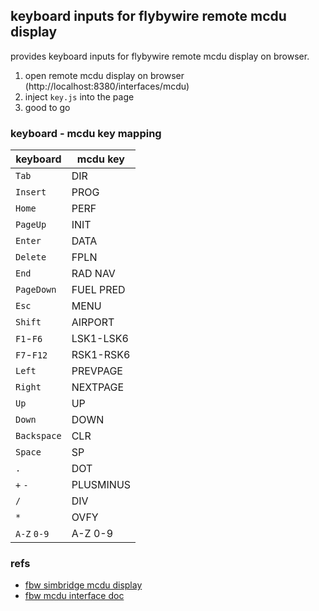 ## keyboard inputs for flybywire remote mcdu display

provides keyboard inputs for flybywire remote mcdu display on browser.

1. open remote mcdu display on browser (http://localhost:8380/interfaces/mcdu)
2. inject `key.js` into the page
3. good to go

### keyboard - mcdu key mapping

| keyboard    | mcdu key  |
| ----------- | --------- |
| `Tab`       | DIR       |
| `Insert`    | PROG      |
| `Home`      | PERF      |
| `PageUp`    | INIT      |
| `Enter`     | DATA      |
| `Delete`    | FPLN      |
| `End`       | RAD NAV   |
| `PageDown`  | FUEL PRED |
| `Esc`       | MENU      |
| `Shift`     | AIRPORT   |
| `F1`-`F6`   | LSK1-LSK6 |
| `F7`-`F12`  | RSK1-RSK6 |
| `Left`      | PREVPAGE  |
| `Right`     | NEXTPAGE  |
| `Up`        | UP        |
| `Down`      | DOWN      |
| `Backspace` | CLR       |
| `Space`     | SP        |
| `.`         | DOT       |
| `+` `-`     | PLUSMINUS |
| `/`         | DIV       |
| `*`         | OVFY      |
| `A-Z` `0-9` | A-Z 0-9   |

### refs

- [fbw simbridge mcdu display](https://docs.flybywiresim.com/simbridge/simbridge-feature-guides/remote-displays/remote-mcdu/)
- [fbw mcdu interface doc](https://docs.flybywiresim.com/pilots-corner/a32nx-briefing/mcdu/interface/)
